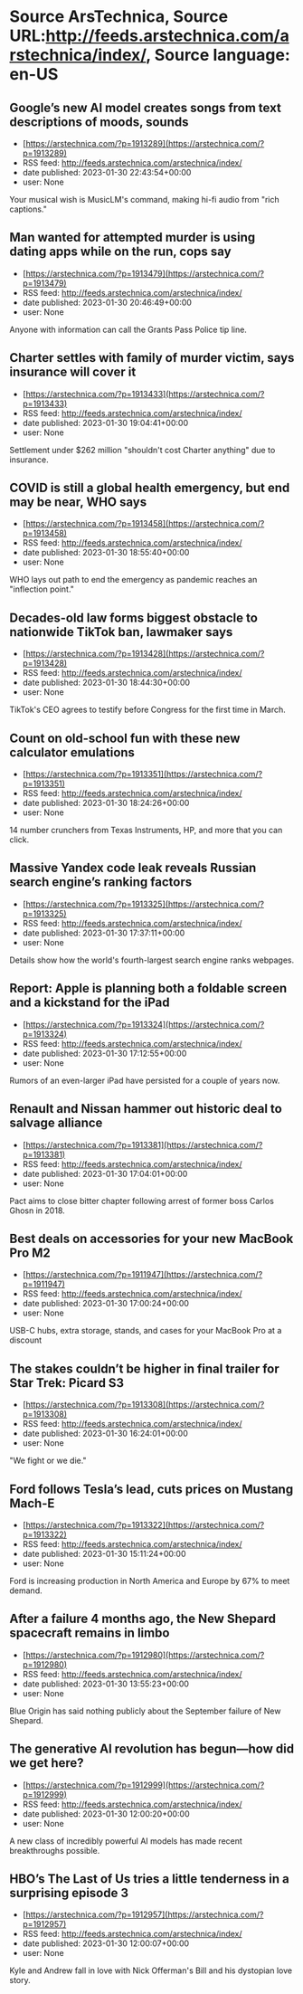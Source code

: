 # Source ArsTechnica, Source URL:http://feeds.arstechnica.com/arstechnica/index/, Source language: en-US

## Google’s new AI model creates songs from text descriptions of moods, sounds
 - [https://arstechnica.com/?p=1913289](https://arstechnica.com/?p=1913289)
 - RSS feed: http://feeds.arstechnica.com/arstechnica/index/
 - date published: 2023-01-30 22:43:54+00:00
 - user: None

Your musical wish is MusicLM's command, making hi-fi audio from "rich captions."

## Man wanted for attempted murder is using dating apps while on the run, cops say
 - [https://arstechnica.com/?p=1913479](https://arstechnica.com/?p=1913479)
 - RSS feed: http://feeds.arstechnica.com/arstechnica/index/
 - date published: 2023-01-30 20:46:49+00:00
 - user: None

Anyone with information can call the Grants Pass Police tip line.

## Charter settles with family of murder victim, says insurance will cover it
 - [https://arstechnica.com/?p=1913433](https://arstechnica.com/?p=1913433)
 - RSS feed: http://feeds.arstechnica.com/arstechnica/index/
 - date published: 2023-01-30 19:04:41+00:00
 - user: None

Settlement under $262 million "shouldn't cost Charter anything" due to insurance.

## COVID is still a global health emergency, but end may be near, WHO says
 - [https://arstechnica.com/?p=1913458](https://arstechnica.com/?p=1913458)
 - RSS feed: http://feeds.arstechnica.com/arstechnica/index/
 - date published: 2023-01-30 18:55:40+00:00
 - user: None

WHO lays out path to end the emergency as pandemic reaches an "inflection point."

## Decades-old law forms biggest obstacle to nationwide TikTok ban, lawmaker says
 - [https://arstechnica.com/?p=1913428](https://arstechnica.com/?p=1913428)
 - RSS feed: http://feeds.arstechnica.com/arstechnica/index/
 - date published: 2023-01-30 18:44:30+00:00
 - user: None

TikTok's CEO agrees to testify before Congress for the first time in March.

## Count on old-school fun with these new calculator emulations
 - [https://arstechnica.com/?p=1913351](https://arstechnica.com/?p=1913351)
 - RSS feed: http://feeds.arstechnica.com/arstechnica/index/
 - date published: 2023-01-30 18:24:26+00:00
 - user: None

14 number crunchers from Texas Instruments, HP, and more that you can click.

## Massive Yandex code leak reveals Russian search engine’s ranking factors
 - [https://arstechnica.com/?p=1913325](https://arstechnica.com/?p=1913325)
 - RSS feed: http://feeds.arstechnica.com/arstechnica/index/
 - date published: 2023-01-30 17:37:11+00:00
 - user: None

Details show how the world's fourth-largest search engine ranks webpages.

## Report: Apple is planning both a foldable screen and a kickstand for the iPad
 - [https://arstechnica.com/?p=1913324](https://arstechnica.com/?p=1913324)
 - RSS feed: http://feeds.arstechnica.com/arstechnica/index/
 - date published: 2023-01-30 17:12:55+00:00
 - user: None

Rumors of an even-larger iPad have persisted for a couple of years now.

## Renault and Nissan hammer out historic deal to salvage alliance
 - [https://arstechnica.com/?p=1913381](https://arstechnica.com/?p=1913381)
 - RSS feed: http://feeds.arstechnica.com/arstechnica/index/
 - date published: 2023-01-30 17:04:01+00:00
 - user: None

Pact aims to close bitter chapter following arrest of former boss Carlos Ghosn in 2018.

## Best deals on accessories for your new MacBook Pro M2
 - [https://arstechnica.com/?p=1911947](https://arstechnica.com/?p=1911947)
 - RSS feed: http://feeds.arstechnica.com/arstechnica/index/
 - date published: 2023-01-30 17:00:24+00:00
 - user: None

USB-C hubs, extra storage, stands, and cases for your MacBook Pro at a discount

## The stakes couldn’t be higher in final trailer for Star Trek: Picard S3
 - [https://arstechnica.com/?p=1913308](https://arstechnica.com/?p=1913308)
 - RSS feed: http://feeds.arstechnica.com/arstechnica/index/
 - date published: 2023-01-30 16:24:01+00:00
 - user: None

"We fight or we die."

## Ford follows Tesla’s lead, cuts prices on Mustang Mach-E
 - [https://arstechnica.com/?p=1913322](https://arstechnica.com/?p=1913322)
 - RSS feed: http://feeds.arstechnica.com/arstechnica/index/
 - date published: 2023-01-30 15:11:24+00:00
 - user: None

Ford is increasing production in North America and Europe by 67% to meet demand.

## After a failure 4 months ago, the New Shepard spacecraft remains in limbo
 - [https://arstechnica.com/?p=1912980](https://arstechnica.com/?p=1912980)
 - RSS feed: http://feeds.arstechnica.com/arstechnica/index/
 - date published: 2023-01-30 13:55:23+00:00
 - user: None

Blue Origin has said nothing publicly about the September failure of New Shepard.

## The generative AI revolution has begun—how did we get here?
 - [https://arstechnica.com/?p=1912999](https://arstechnica.com/?p=1912999)
 - RSS feed: http://feeds.arstechnica.com/arstechnica/index/
 - date published: 2023-01-30 12:00:20+00:00
 - user: None

A new class of incredibly powerful AI models has made recent breakthroughs possible.

## HBO’s The Last of Us tries a little tenderness in a surprising episode 3
 - [https://arstechnica.com/?p=1912957](https://arstechnica.com/?p=1912957)
 - RSS feed: http://feeds.arstechnica.com/arstechnica/index/
 - date published: 2023-01-30 12:00:07+00:00
 - user: None

Kyle and Andrew fall in love with Nick Offerman's Bill and his dystopian love story.
